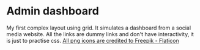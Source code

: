 # Admin dashboard
My first complex layout using grid. It simulates a dashboard from a social media website. All the links are dummy links and don't have interactivity, it is just to practise css. 
<a href="https://www.flaticon.com/free-icons/astronaut" title="astronaut icons">All png icons are credited to Freepik - Flaticon</a>
